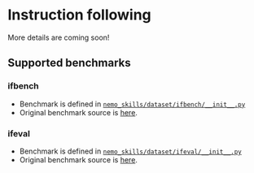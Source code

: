 # Instruction following

More details are coming soon!

## Supported benchmarks

### ifbench

- Benchmark is defined in [`nemo_skills/dataset/ifbench/__init__.py`](https://github.com/NVIDIA-NeMo/Skills/blob/main/nemo_skills/dataset/ifbench/__init__.py)
- Original benchmark source is [here](https://github.com/allenai/IFBench).

### ifeval

- Benchmark is defined in [`nemo_skills/dataset/ifeval/__init__.py`](https://github.com/NVIDIA-NeMo/Skills/blob/main/nemo_skills/dataset/ifeval/__init__.py)
- Original benchmark source is [here](https://github.com/google-research/google-research/tree/master/instruction_following_eval).
